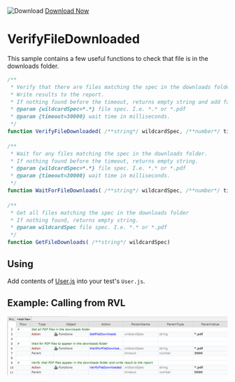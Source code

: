 ![Download](https://github.githubassets.com/images/icons/emoji/unicode/23ec.png?v8) [Download Now](https://inflectra.github.io/DownGit/#/home?url=https://github.com/Inflectra/rapise-powerpack/tree/master/VerifyFileDownloaded)


# VerifyFileDownloaded

This sample contains a few useful functions to check that file is in the downloads folder.

```javascript
/**
 * Verify that there are files matching the spec in the downloads folder.
 * Write results to the report.
 * If nothing found before the timeout, returns empty string and add failure to the report.
 * @param {wildcardSpec=*.*} file spec. I.e. *.* or *.pdf
 * @param {timeout=30000} wait time in milliseconds.
 */
function VerifyFileDownloaded( /**string*/ wildcardSpec, /**number*/ timeout)

/**
 * Wait for any files matching the spec in the downloads folder.
 * If nothing found before the timeout, returns empty string.
 * @param {wildcardSpec=*.*} file spec. I.e. *.* or *.pdf
 * @param {timeout=30000} wait time in milliseconds.
 */
function WaitForFileDownloads( /**string*/ wildcardSpec, /**number*/ timeout)

/**
 * Get all files matching the spec in the downloads folder
 * If nothing found, returns empty string.
 * @param wildcardSpec file spec. I.e. *.* or *.pdf
 */
function GetFileDownloads( /**string*/ wildcardSpec)
```

## Using

Add contents of [User.js](User.js) into your test's `User.js`.

## Example: Calling from RVL

![VerifyFileDownloaded](img/VerifyFileDownloaded.png)


